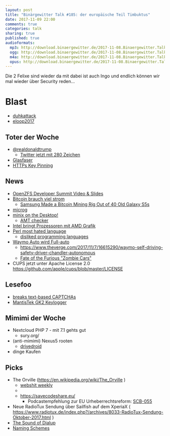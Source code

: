 ```yaml
---
layout: post
title: "Binärgewitter Talk #185: der europäische Teil Timbuktus"
date: 2017-11-09 22:00
comments: true
categories: talk
sharing: true
published: true
audioformats:
  mp3: http://download.binaergewitter.de/2017-11-08.Binaergewitter.Talk.185.mp3
  ogg: http://download.binaergewitter.de/2017-11-08.Binaergewitter.Talk.185.ogg
  m4a: http://download.binaergewitter.de/2017-11-08.Binaergewitter.Talk.185.m4a
  opus: http://download.binaergewitter.de/2017-11-08.Binaergewitter.Talk.185.opus
---
```

Die 2 Felixe sind wieder da mit dabei ist auch Ingo und endlich können wir mal wieder über Security reden...

 # Blast
 - [duhkattack]( https://duhkattack.com/ )
 - [eloop2017]( http://eloop.org )

## Toter der Woche
- [@realdonaldtrump]( https://www.golem.de/news/11-minuten-twitter-angesteller-schaltet-realdonaldtrump-offline-1711-130953.html )
   * [Twitter jetzt mit 280 Zeichen]( https://www.heise.de/newsticker/meldung/Twitter-verdoppelt-maximale-Laenge-der-Tweets-auf-280-Zeichen-3883047.html )
- [Glasfaser]( https://www.heise.de/newsticker/meldung/Kommentar-Glasfaser-fuer-alle-Welch-ein-Unfug-3877576.html )
- [HTTPs Key Pinning]( https://www.heise.de/security/meldung/HTTPS-Verschluesselung-Google-verabschiedet-sich-vom-Pinning-3876078.html )

## News
- [OpenZFS Developer Summit Video & Slides]( http://www.open-zfs.org/wiki/OpenZFS_Developer_Summit_2017 )
- [Bitcoin brauch viel strom]( https://motherboard.vice.com/en_us/article/ywbbpm/bitcoin-mining-electricity-consumption-ethereum-energy-climate-change )
  * [Samsung Made a Bitcoin Mining Rig Out of 40 Old Galaxy S5s]( 
https://motherboard.vice.com/amp/en_us/article/3kvdv9/samsung-upcycling-galaxy-s5-bitcoin-mining-rig )
- [microg]( https://www.heise.de/newsticker/meldung/LineageOS-Ableger-vermeidet-Google-Code-3879358.html )
- [minix on the Desktop!]( https://www.networkworld.com/article/3236064/servers/minix-the-most-popular-os-in-the-world-thanks-to-intel.html )
  * [AMT checker]( https://github.com/mjg59/mei-amt-check  )
- [Intel bringt Prozessoren mit AMD Grafik]( 
https://www.heise.de/newsticker/meldung/Intel-laesst-die-Bombe-platzen-Core-Prozessor-mit-integrierter-AMD-GPU-kommt-Anfang-2018-3880444.html )
- [Perl most hated language]( https://www.theregister.co.uk/2017/10/31/perl_most_hated_language/ )
  * [disliked programming languages]( https://stackoverflow.blog/2017/10/31/disliked-programming-languages/ )
- [Waymo Auto wird Full-auto]( https://www.theregister.co.uk/2017/10/31/google_waymo_ditched_autopilot/ )
  * https://www.theverge.com/2017/11/7/16615290/waymo-self-driving-safety-driver-chandler-autonomous
  * [Fate of the Furious "Zombie Cars"]( https://www.youtube.com/watch?v=snF_SP173wA )
- CUPS jetzt unter Apache License 2.0 https://github.com/apple/cups/blob/master/LICENSE


## Lesefoo

- [breaks text-based CAPTCHAs]( http://science.sciencemag.org/content/early/2017/10/26/science.aag2612.full )
- [MantisTek GK2 Keylogger]( http://www.tomshardware.com/news/mantistek-gk2-collects-typed-keys,35850.html )

## Mimimi der Woche
- Nextcloud PHP 7 - mit 7.1 gehts gut
    - sury.org/
- (anti-mimimi) Nexus5 rooten
  * [drivedroid]( https://softwarebakery.com/projects/drivedroid )
- dinge Kaufen

## Picks

- The Orville (https://en.wikipedia.org/wiki/The_Orville )
  - [webshit weekly]( http://n-gate.com/hackernews/2017/11/07/0/ )
  - []( https://www.xkcd.com/488/ )
  - https://savecodeshare.eu/
    - Podcastempfehlung zur EU Urheberrechtsreform: [SCB-055](https://sourcecode.berlin/2017/10/07/scb-055/ )
- Neue RadioTux Sendung über Sailfish auf dem XperiaX ( https://www.radiotux.de/index.php?/archives/8033-RadioTux-Sendung-Oktober-2017.html )
- [The Sound of Dialup]( http://www.windytan.com/2012/11/the-sound-of-dialup-pictured.html )
- [Naming Schemes]( https://namingschemes.com/ )
